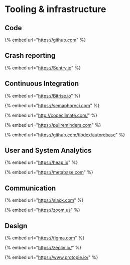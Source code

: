 # Tooling & infrastructure

## Code 

{% embed url="https://github.com" %}

## Crash reporting

{% embed url="https://Sentry.io" %}

## Continuous Integration

{% embed url="https://Bitrise.io" %}

{% embed url="https://semaphoreci.com" %}

{% embed url="http://codeclimate.com/" %}

{% embed url="https://pullreminders.com" %}

{% embed url="https://github.com/tibdex/autorebase" %}

## User and System Analytics

{% embed url="https://heap.io" %}

{% embed url="https://metabase.com" %}

## Communication

{% embed url="https://slack.com" %}

{% embed url="https://zoom.us" %}

## Design

{% embed url="https://figma.com" %}

{% embed url="https://zeplin.io/" %}

{% embed url="https://www.protopie.io/" %}



